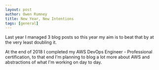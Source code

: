 ```yaml
---
layout: post
author: Owen Rumney
title: New Year, New Intentions
tags: [general]
---
```


Last year I managed 3 blog posts so this year my aim is to beat that by at the very least doubling it.

At the end of 2018 I completed my AWS DevOps Engineer - Professional certification, to that end I'm planning to blog a lot more about AWS and abstractions of what I'm working on day to day.
